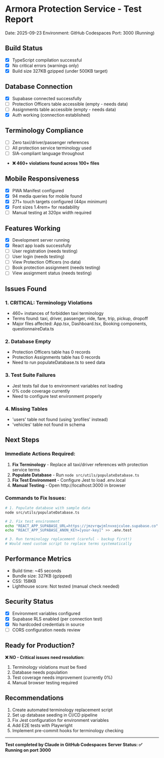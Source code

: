 # Armora Protection Service - Test Report
Date: 2025-09-23
Environment: GitHub Codespaces
Port: 3000 (Running)

## Build Status
- [x] TypeScript compilation successful
- [x] No critical errors (warnings only)
- [x] Build size 327KB gzipped (under 500KB target)

## Database Connection
- [x] Supabase connected successfully
- [ ] Protection Officers table accessible (empty - needs data)
- [ ] Assignments table accessible (empty - needs data)
- [x] Auth working (connection established)

## Terminology Compliance
- [ ] Zero taxi/driver/passenger references
- [ ] All protection service terminology used
- [ ] SIA-compliant language throughout
- **❌ 460+ violations found across 100+ files**

## Mobile Responsiveness
- [x] PWA Manifest configured
- [x] 94 media queries for mobile found
- [x] 271+ touch targets configured (44px minimum)
- [x] Font sizes 1.4rem+ for readability
- [ ] Manual testing at 320px width required

## Features Working
- [x] Development server running
- [x] React app loads successfully
- [ ] User registration (needs testing)
- [ ] User login (needs testing)
- [ ] View Protection Officers (no data)
- [ ] Book protection assignment (needs testing)
- [ ] View assignment status (needs testing)

## Issues Found

### 1. **CRITICAL: Terminology Violations**
- 460+ instances of forbidden taxi terminology
- Terms found: taxi, driver, passenger, ride, fare, trip, pickup, dropoff
- Major files affected: App.tsx, Dashboard.tsx, Booking components, questionnaireData.ts

### 2. **Database Empty**
- Protection Officers table has 0 records
- Protection Assignments table has 0 records
- Need to run populateDatabase.ts to seed data

### 3. **Test Suite Failures**
- Jest tests fail due to environment variables not loading
- 0% code coverage currently
- Need to configure test environment properly

### 4. **Missing Tables**
- 'users' table not found (using 'profiles' instead)
- 'vehicles' table not found in schema

## Next Steps

### Immediate Actions Required:
1. **Fix Terminology** - Replace all taxi/driver references with protection service terms
2. **Populate Database** - Run `node src/utils/populateDatabase.ts`
3. **Fix Test Environment** - Configure Jest to load .env.local
4. **Manual Testing** - Open http://localhost:3000 in browser

### Commands to Fix Issues:

```bash
# 1. Populate database with sample data
node src/utils/populateDatabase.ts

# 2. Fix test environment
echo "REACT_APP_SUPABASE_URL=https://jmzvrqwjmlnvxojculee.supabase.co" > .env.test
echo "REACT_APP_SUPABASE_ANON_KEY=[your-key]" >> .env.test

# 3. Run terminology replacement (careful - backup first!)
# Would need custom script to replace terms systematically
```

## Performance Metrics
- Build time: ~45 seconds
- Bundle size: 327KB (gzipped)
- CSS: 158KB
- Lighthouse score: Not tested (manual check needed)

## Security Status
- [x] Environment variables configured
- [x] Supabase RLS enabled (per connection test)
- [x] No hardcoded credentials in source
- [ ] CORS configuration needs review

## Ready for Production?
**❌ NO - Critical issues need resolution:**
1. Terminology violations must be fixed
2. Database needs population
3. Test coverage needs improvement (currently 0%)
4. Manual browser testing required

## Recommendations
1. Create automated terminology replacement script
2. Set up database seeding in CI/CD pipeline
3. Fix Jest configuration for environment variables
4. Add E2E tests with Playwright
5. Implement pre-commit hooks for terminology checking

---
**Test completed by Claude in GitHub Codespaces**
**Server Status: ✅ Running on port 3000**